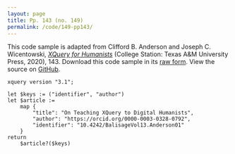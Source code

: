 ```yaml
---
layout: page
title: Pp. 143 (no. 149)
permalink: /code/149-pp143/
---
```


This code sample is adapted from Clifford B. Anderson and Joseph C. Wicentowski, 
[_XQuery for Humanists_](/) (College Station: Texas A&M University Press, 2020), 143. 
Download this code sample in its [raw form](/code/149-pp143/149-pp143.xq).
View the source on [GitHub](https://github.com/coding4humanists/xquery4humanists/blob/release/code/149-pp143/149-pp143.xq).

```xquery
xquery version "3.1";

let $keys := ("identifier", "author")
let $article :=
    map {
        "title": "On Teaching XQuery to Digital Humanists",
        "author": "https://orcid.org/0000-0003-0328-0792",
        "identifier": "10.4242/BalisageVol13.Anderson01"
    }
return
    $article?($keys)
```  
